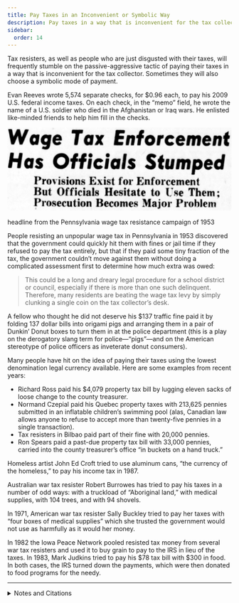 ```yaml
---
title: Pay Taxes in an Inconvenient or Symbolic Way
description: Pay taxes in a way that is inconvenient for the tax collector, or in a way that makes a point.
sidebar:
  order: 14
---
```

Tax resisters, as well as people who are just disgusted with their taxes, will frequently stumble on the passive-aggressive tactic of paying their taxes in a way that is inconvenient for the tax collector.
Sometimes they will also choose a symbolic mode of payment.

Evan Reeves wrote 5,574 separate checks, for $0.96 each, to pay his 2009 U.S. federal income taxes.
On each check, in the “memo” field, he wrote the name of a U.S. soldier who died in the Afghanistan or Iraq wars.
He enlisted like-minded friends to help him fill in the checks.

![](../../../assets/wage-tax-enforcement.gif)
<figcaption>headline from the Pennsylvania wage tax resistance campaign of 1953</figcaption>

People resisting an unpopular wage tax in Pennsylvania in 1953 discovered that the government could quickly hit them with fines or jail time if they refused to pay the tax entirely, but that if they paid some tiny fraction of the tax, the government couldn’t move against them without doing a complicated assessment first to determine how much extra was owed:

> This could be a long and dreary legal procedure for a school district or council, especially if there is more than one such delinquent. Therefore, many residents are beating the wage tax levy by simply clunking a single coin on the tax collector’s desk.

A fellow who thought he did not deserve his $137 traffic fine paid it by folding 137 dollar bills into origami pigs and arranging them in a pair of Dunkin’ Donut boxes to turn them in at the police department (this is a play on the derogatory slang term for police—“pigs”—and on the American stereotype of police officers as inveterate donut consumers).

Many people have hit on the idea of paying their taxes using the lowest denomination legal currency available. Here are some examples from recent years:

* Richard Ross paid his $4,079 property tax bill by lugging eleven sacks of loose change to the county treasurer.
* Normand Czepial paid his Quebec property taxes with 213,625 pennies submitted in an inflatable children’s swimming pool (alas, Canadian law allows anyone to refuse to accept more than twenty-five pennies in a single transaction).
* Tax resisters in Bilbao paid part of their fine with 20,000 pennies.
* Ron Spears paid a past-due property tax bill with 33,000 pennies, carried into the county treasurer’s office “in buckets on a hand truck.”

Homeless artist John Ed Croft tried to use aluminum cans, “the currency of the homeless,” to pay his income tax in 1987.

Australian war tax resister Robert Burrowes has tried to pay his taxes in a number of odd ways: with a truckload of “Aboriginal land,” with medical supplies, with 104 trees, and with 94 shovels.

In 1971, American war tax resister Sally Buckley tried to pay her taxes with “four boxes of medical supplies” which she trusted the government would not use as harmfully as it would her money.

In 1982 the Iowa Peace Network pooled resisted tax money from several war tax resisters and used it to buy grain to pay to the IRS in lieu of the taxes.
In 1983, Mark Judkins tried to pay his $78 tax bill with $300 in food. In both cases, the IRS turned down the payments, which were then donated to food programs for the needy.

<hr />

<details>
<summary>Notes and Citations</summary>

* “Wage Tax Enforcement Has Officials Stumped” Wilkes-Barre, Pennsylvania <i>Sunday Independent</i> 15 March 1953, p. D9
* Pierce, Jacob “Tax Machine: A Portlander protests America’s wars one small IRS check at a time” <i>Willamette Week</i> 17 November 2010
* “Man Pays $137 Traffic Ticket With 137 Origami Pigs In Donut Boxes” <i>The Huffington Post</i> 12 September 2012
* “Tax protest: $4,000 bill paid in coins” <i>Associated Press</i> 18 February 2009
* “Man tries to pay tax with 200,000 pennies” <i>Toronto Sun</i> (QMI) 15 July 2010
* “Left Bank Collectives in Bilbao denounce ‘alarming and exorbitant’ military spending” <i>Deia</i> 29 June 2009
* Swift, Mary “Pennies used to protest tax bill” <i>Daily Record</i> 26 August 2010
* Hedemann, Ed War <i>Tax Resistance: A Guide to Withholding Your Support from the Military</i>, 5th ed. (2003) pp. 60, 80–81
* “IRS Refuses Goods For Tax Payment” Associated Press dispatch as found in the <i>Schenectady Gazette</i> 16 April 1971
* “World of Friends: A Public Witness for Peace” <i>Friends Journal</i> 1 April 1982, p. 17
* “World of Friends: Payment of Food as Taxes” <i>Friends Journal</i> 15 December 1983, p. 23

</details>
